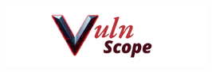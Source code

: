 <div align="center">
  <a href="https://emiliano-hn.github.io/Nexor/">
    <img src="VulnScope.png" alt="Logo" width="400" style="margin-top:-10px;" />
  </a>
</div>
